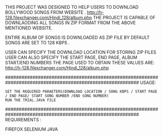 
THIS PROJECT WAS DESIGNED TO HELP USERS TO DOWNLOAD BOLLYWOOD SONGS FROM WEBSITE .
http://h-128.filexchanger.com/Hindi_128/album.php
THE PROJECT IS CAPABLE OF DOWNLAODING ALL SONGS IN ZIP FORMAT FROM THE ABOVE MENTIONED WEBSITE. 

ENTIRE ALBUM OF SONGS IS  DOWNLOADED AS ZIP FILE
BY DEFAULT SONGS ARE SET TO 128 KBPS .

USER CAN SPECIFY THE DOWNLOAD LOCATION FOR STORING ZIP FILES 
USER CAN ALSO SPECIFY THE START PAGE, END PAGE, ALBUM START/END NUMBERS 
THE PAGE USED TO OBTAIN THESE VALUES ARE: http://h-128.filexchanger.com/Hindi_128/album.php

#########################################################################################################
USAGE:

	SET THE REQUIRED PARAETERS(DOWNLOAD LOCATION / SONG KBPS / START PAGE / END PAGE/ START SONG NUMBER /END SONG NUMBER)
	RUN THE TRIAL.JAVA FILE 

#########################################################################################################
REQUIREMENTS :

FIREFOX
SELENIUM
JAVA
